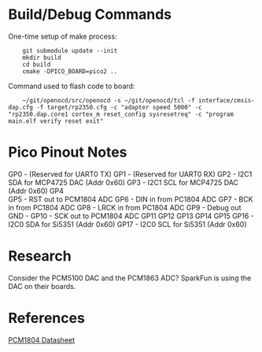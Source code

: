 Build/Debug Commands
====================

One-time setup of make process:

        git submodule update --init
        mkdir build
        cd build
        cmake -DPICO_BOARD=pico2 ..

Command used to flash code to board:        

        ~/git/openocd/src/openocd -s ~/git/openocd/tcl -f interface/cmsis-dap.cfg -f target/rp2350.cfg -c "adapter speed 5000" -c "rp2350.dap.core1 cortex_m reset_config sysresetreq" -c "program main.elf verify reset exit"

Pico Pinout Notes
=================

GP0  - (Reserved for UART0 TX)
GP1  - (Reserved for UART0 RX)
GP2  - I2C1 SDA for MCP4725 DAC (Addr 0x60)
GP3  - I2C1 SCL for MCP4725 DAC (Addr 0x60)
GP4    
GP5  - RST out to PCM1804 ADC
GP6  - DIN in from PC1804 ADC
GP7  - BCK in from PC1804 ADC
GP8  - LRCK in from PC1804 ADC
GP9  - Debug out
GND  - 
GP10 - SCK out to PCM1804 ADC
GP11
GP12
GP13
GP14
GP15
GP16 - I2C0 SDA for Si5351 (Addr 0x60)
GP17 - I2C0 SCL for Si5351 (Addr 0x60)

Research
========

Consider the PCM5100 DAC and the PCM1863 ADC? SparkFun is using the DAC on their boards.

References
==========

[PCM1804 Datasheet](https://www.ti.com/lit/ds/symlink/pcm1804.pdf)

